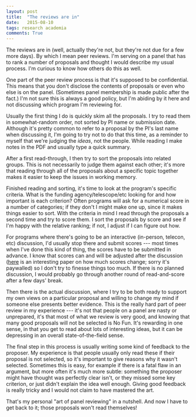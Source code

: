 ```yaml
---
layout: post
title:  "The reviews are in"
date:   2015-08-10
tags: research academia
comments: True
---
```


The reviews are in (well, actually they're not, but they're not due for a few more days).
By which I mean peer reviews. I'm serving on a panel that has to rank a number of proposals
and thought I would describe my usual process. I'm curious to know how others do this as well.

One part of the peer review process is that it's supposed to be confidential. This
means that you don't disclose the contents of proposals or even who else is on the panel.
(Sometimes panel membership is made public after the fact.) I'm not sure this is always a
good policy, but I'm abiding by it here and not discussing which program I'm reviewing for.

Usually the first thing I do is quickly skim all the proposals. I try to read them in
somewhat-random order, not sorted by PI name or submission date. Although it's pretty common
to refer to a proposal by the PI's last name when discussing it, I'm going to try not to
do that this time, as a reminder to myself that we're judging the *ideas*, not the people.
While reading I make notes in the PDF and usually type a quick summary.

After a first read-through, I then try to sort the proposals into related groups. This is
not necessarily to judge them against each other; it's more that reading through all of the 
proposals about a specific topic together makes it easier to keep the issues in working memory.

Finished reading and sorting, it's time to look at the program's specific criteria. What is the
funding agency/telescope/etc looking for and how important is each criterion? Often programs
will ask for a numerical score in a number of categories; if they don't I might make one up,
since it makes things easier to sort. With the criteria in mind I read through the proposals a second
time and try to score them. I sort the proposals by score and see if I'm happy with the relative
ranking; if not, I adjust if I can figure out how.

For programs where there's going to be an interactive (in-person, telecon, etc) discussion, I'd usually stop there and 
submit scores --- most times when I've done this kind of thing, the scores have to be submitted
in advance. I know that scores can and will be adjusted after the discussion
([here](http://proceedings.spiedigitallibrary.org/proceeding.aspx?articleid=790528) is an interesting paper 
on how much scores change; sorry it's paywalled) so I don't try to finesse things too much. If there is
no planned discussion, I would probably go through another round of read-and-score after a few days' break.

Then there is the actual discussion, where I try to be both ready to support my own views
on a particular proposal and willing to change my mind if someone else presents better evidence. 
This is the really hard part of peer review in my experience --- it's not that people on a panel are
nasty or unprepared, it's that most of what we review is very good, and knowing that many good
proposals will not be selected is No Fun. It's rewarding in one sense, in that you get to read
about lots of interesting ideas, but it can be depressing in an overall state-of-the-field sense.

The final step in this process is usually writing some kind of feedback to the proposer. My experience
is that people usually only read these if their proposal is not selected, so it's important to 
give reasons why it wasn't selected. Sometimes this is easy, for example if there is
a fatal flaw in an argument, but more often it's much more subtle: something the proposer
might have thought was perfectly clear isn't, or they missed some key criterion, or just didn't
explain the idea well enough. Giving good feedback is really tricky and I would not claim to have
mastered the art. 

That's my personal "art of panel reviewing" in a nutshell. And now I have to get back to it; those 
proposals won't read themselves!


